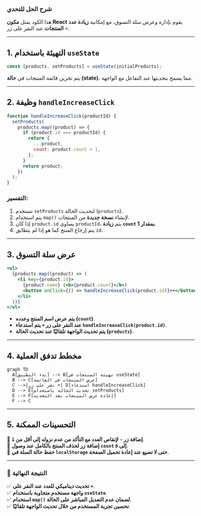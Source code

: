 ### **شرح الحل للتحدي**

هذا الكود يمثل **مكون React** يقوم بإدارة وعرض سلة التسوق، مع إمكانية **زيادة عدد المنتجات** عند النقر على زر `+`.

---

## **1. التهيئة باستخدام `useState`**
```jsx
const [products, setProducts] = useState(initialProducts);
```
يتم تخزين قائمة المنتجات في **حالة (state)**، مما يسمح بتحديثها عند التفاعل مع الواجهة.

---

## **2. وظيفة `handleIncreaseClick`**
```jsx
function handleIncreaseClick(productId) {
  setProducts(
    products.map((product) => {
      if (product.id === productId) {
        return {
          ...product,
          count: product.count + 1,
        };
      }
      return product;
    })
  );
}
```
### **التفسير:**
1. تستخدم `setProducts` لتحديث الحالة (`products`).
2. يتم استخدام `map()` لإنشاء **نسخة جديدة** من المنتجات.
3. إذا كان `product.id` يساوي `productId`، يتم **زيادة `count` بمقدار 1**.
4. يتم إرجاع المنتج كما هو إذا لم يتطابق `id`.

---

## **3. عرض سلة التسوق**
```jsx
<ul>
  {products.map((product) => (
    <li key={product.id}>
      {product.name} (<b>{product.count}</b>)
      <button onClick={() => handleIncreaseClick(product.id)}>+</button>
    </li>
  ))}
</ul>
```
- **يتم عرض اسم المنتج وعدده (`count`)**.
- **عند النقر على زر `+` يتم استدعاء `handleIncreaseClick(product.id)`**.
- **يتم تحديث الواجهة تلقائيًا عند تحديث الحالة (`products`)**.

---

## **4. مخطط تدفق العملية**
```mermaid
graph TD
  A[بدء التطبيق] --> B[تهيئة المنتجات في useState]
  B --> C[عرض المنتجات في القائمة]
  C -->|نقر على زر +| D[استدعاء handleIncreaseClick]
  D --> E[تحديث الحالة باستخدام setProducts]
  E --> F[إعادة عرض المنتجات بعد التحديث]
  F --> C
```

---

## **5. التحسينات الممكنة**
🚀 **إضافة زر `-` لإنقاص العدد مع التأكد من عدم نزوله إلى أقل من `1`**.  
🚀 **إضافة زر لحذف المنتج بالكامل عند وصول `count` إلى `0`**.  
🚀 **حفظ حالة السلة في `localStorage` حتى لا تضيع عند إعادة تحميل الصفحة**.  

---

### **🎯 النتيجة النهائية**
✅ **تحديث ديناميكي للعدد عند النقر على `+`**.  
✅ **واجهة مستخدم متجاوبة باستخدام `useState`**.  
✅ **استخدام `map()` لضمان عدم التعديل المباشر على الحالة**.  
✅ **تحسين تجربة المستخدم من خلال تحديث الواجهة تلقائيًا**.